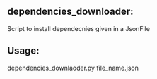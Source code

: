 ## dependencies_downloader: 
Script to install dependecnies given in a JsonFile
## Usage:
dependencies_downlaoder.py file_name.json

